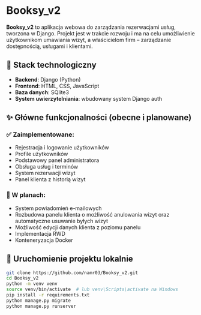 # Booksy_v2

**Booksy_v2** to aplikacja webowa do zarządzania rezerwacjami usług, tworzona w Django. Projekt jest w trakcie rozwoju i ma na celu umożliwienie użytkownikom umawiania wizyt, a właścicielom firm – zarządzanie dostępnością, usługami i klientami.

## 🔧 Stack technologiczny

- **Backend**: Django (Python)
- **Frontend**: HTML, CSS, JavaScript
- **Baza danych**: SQlite3
- **System uwierzytelniania**: wbudowany system Django auth

## ✨ Główne funkcjonalności (obecne i planowane)

### ✅ Zaimplementowane:
- Rejestracja i logowanie użytkowników
- Profile użytkowników
- Podstawowy panel administratora
- Obsługa usług i terminów
- System rezerwacji wizyt
- Panel klienta z historią wizyt

### 🔄 W planach:
- System powiadomień e-mailowych
- Rozbudowa panelu klienta o możliwość anulowania wizyt oraz automatyczne usuwanie byłych wizyt
- Możliwość edycji danych klienta z poziomu panelu
- Implementacja RWD
- Konteneryzacja Docker

## 🚀 Uruchomienie projektu lokalnie

```bash
git clone https://github.com/namr03/Booksy_v2.git
cd Booksy_v2
python -m venv venv
source venv/bin/activate  # lub venv\Scripts\activate na Windows
pip install -r requirements.txt
python manage.py migrate
python manage.py runserver
